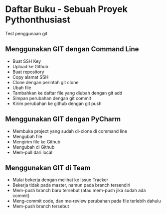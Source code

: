 # Daftar Buku - Sebuah Proyek Pythonthusiast
Test penggunaan git

## Menggunakan GIT dengan Command Line
- Buat SSH Key
- Upload ke Github
- Buat repository
- Copy alamat SSH
- Clone dengan perintah git clone <alamat ssh>
- Ubah file
- Tambahkan ke daftar file yang diubah dengan git add
- Simpan perubahan dengan git commit
- Kirim perubahan ke github dengan git push

## Menggunakan GIT dengan PyCharm
- Membuka project yang sudah di-clone di command line
- Mengubah file
- Mengirim file ke Github
- Mengubah di Github
- Mem-pull dari local

## Menggunakan GIT di Team

- Mulai bekerja dengan melihat ke Issue Tracker
- Bekerja tidak pada master, namun pada branch tersendiri
- Mem-push branch baru tersebut (atau mem-push jika sudah ada commit)
- Meng-commit code, dan me-review perubahan pada file terlebih dahulu
- Mem-push branch tersebut